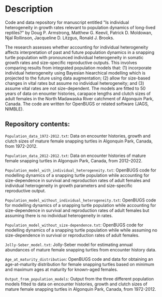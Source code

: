 # Description

Code and data repository for manuscript entitled "Is individual heterogeneity in growth rates relevant to population dynamics of long-lived reptiles?" by Doug P. Armstrong, Matthew G. Keevil, Patrick D. Moldowan, Njal Rollinson, Jacqueline D. Litzgus, Ronald J. Brooks.

The research assesses whether accounting for individual heterogeneity affects interpretation of past and future population dynamics in a snapping turtle population with pronounced individual heterogeneity in somatic growth rates and size-specific reproductive outputs. This involves comparing results from integrated population models that: (1) incorporate individual heterogeneity using Bayesian hiearchical modelling which is projected to the future using data augmentation; (2) allow for size-based changes in vital rates but assume no individual heterogeneity; and (3) assume vital rates are not size-dependent. The models are fitted to 50 years of data on enounter histories, carapace lengths and clutch sizes of adult females in the North Madawaska River catchment of Algonquin Park, Canada. The code are written for OpenBUGS or related software (JAGS, NIMBLE).

## Repository contents:

`Population_data_1972-2012.txt`: Data on encounter histories, growth and clutch sizes of mature female snapping turtles in Algonquin Park, Canada, from 1972-2012.

`Population_data_2012-2012.txt`: Data on encounter histories of mature female snapping turtles in Algonquin Park, Canada, from 2012–2022.

`Population_model_with_individual_heterogeneity.txt`: OpenBUGS code for modelling dynamics of a snapping turtle population while accounting for size-dependence in survival and reproduction rates of adult females and individual heterogeneity in growth parameters and size-specific reproductive output.

`Population_model_without_individual_heterogeneity.txt`: OpenBUGS code for modelling dynamics of a snapping turtle population while accounting for size-dependence in survival and reproduction rates of adult females but assuming there is no individual heterogeneity in rates.

`Population_model_without_size-dependence.txt`: OpenBUGS code for modelling dynamics of a snapping turtle population while while assuming no size-dependence in survival or reproduction rates of adult females.

`Jolly-Seber_model.txt`: Jolly-Seber model for estimating annual abundances of mature female snapping turtles from encounter history data.

`Age_at_maturity_distribution`: OpenBUGS code and data for obtaining an age-at-maturity distribution for female snapping turtles based on minimum and maximum ages at maturity for known-aged females.

`Output_from_population_models`: Output from the three different population models fitted to data on encounter histories, growth and clutch sizes of mature female snapping turtles in Algonquin Park, Canada, from 1972-2012.
